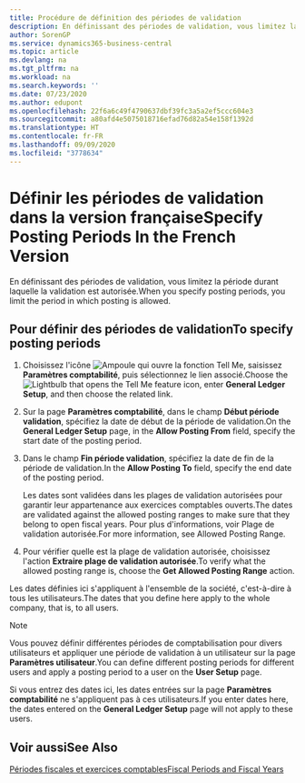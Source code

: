 ```yaml
---
title: Procédure de définition des périodes de validation
description: En définissant des périodes de validation, vous limitez la période durant laquelle la validation est autorisée.
author: SorenGP
ms.service: dynamics365-business-central
ms.topic: article
ms.devlang: na
ms.tgt_pltfrm: na
ms.workload: na
ms.search.keywords: ''
ms.date: 07/23/2020
ms.author: edupont
ms.openlocfilehash: 22f6a6c49f4790637dbf39fc3a5a2ef5ccc604e3
ms.sourcegitcommit: a80afd4e5075018716efad76d82a54e158f1392d
ms.translationtype: HT
ms.contentlocale: fr-FR
ms.lasthandoff: 09/09/2020
ms.locfileid: "3778634"
---
```

# <a name="specify-posting-periods-in-the-french-version"></a><span data-ttu-id="d166a-103">Définir les périodes de validation dans la version française</span><span class="sxs-lookup"><span data-stu-id="d166a-103">Specify Posting Periods In the French Version</span></span>

<span data-ttu-id="d166a-104">En définissant des périodes de validation, vous limitez la période durant laquelle la validation est autorisée.</span><span class="sxs-lookup"><span data-stu-id="d166a-104">When you specify posting periods, you limit the period in which posting is allowed.</span></span>  

## <a name="to-specify-posting-periods"></a><span data-ttu-id="d166a-105">Pour définir des périodes de validation</span><span class="sxs-lookup"><span data-stu-id="d166a-105">To specify posting periods</span></span>  

1. <span data-ttu-id="d166a-106">Choisissez l'icône ![Ampoule qui ouvre la fonction Tell Me](../../media/ui-search/search_small.png "Dites-moi ce que vous voulez faire"), saisissez **Paramètres comptabilité**, puis sélectionnez le lien associé.</span><span class="sxs-lookup"><span data-stu-id="d166a-106">Choose the ![Lightbulb that opens the Tell Me feature](../../media/ui-search/search_small.png "Tell me what you want to do") icon, enter **General Ledger Setup**, and then choose the related link.</span></span>  
2. <span data-ttu-id="d166a-107">Sur la page **Paramètres comptabilité**, dans le champ **Début période validation**, spécifiez la date de début de la période de validation.</span><span class="sxs-lookup"><span data-stu-id="d166a-107">On the **General Ledger Setup** page, in the **Allow Posting From** field, specify the start date of the posting period.</span></span>  
3. <span data-ttu-id="d166a-108">Dans le champ **Fin période validation**, spécifiez la date de fin de la période de validation.</span><span class="sxs-lookup"><span data-stu-id="d166a-108">In the **Allow Posting To** field, specify the end date of the posting period.</span></span>  

    <span data-ttu-id="d166a-109">Les dates sont validées dans les plages de validation autorisées pour garantir leur appartenance aux exercices comptables ouverts.</span><span class="sxs-lookup"><span data-stu-id="d166a-109">The dates are validated against the allowed posting ranges to make sure that they belong to open fiscal years.</span></span> <span data-ttu-id="d166a-110">Pour plus d'informations, voir Plage de validation autorisée.</span><span class="sxs-lookup"><span data-stu-id="d166a-110">For more information, see Allowed Posting Range.</span></span>  

4. <span data-ttu-id="d166a-111">Pour vérifier quelle est la plage de validation autorisée, choisissez l'action **Extraire plage de validation autorisée**.</span><span class="sxs-lookup"><span data-stu-id="d166a-111">To verify what the allowed posting range is, choose the **Get Allowed Posting Range** action.</span></span>  

<span data-ttu-id="d166a-112">Les dates définies ici s'appliquent à l'ensemble de la société, c'est-à-dire à tous les utilisateurs.</span><span class="sxs-lookup"><span data-stu-id="d166a-112">The dates that you define here apply to the whole company, that is, to all users.</span></span>  

> [!NOTE]  
> <span data-ttu-id="d166a-113">Vous pouvez définir différentes périodes de comptabilisation pour divers utilisateurs et appliquer une période de validation à un utilisateur sur la page **Paramètres utilisateur**.</span><span class="sxs-lookup"><span data-stu-id="d166a-113">You can define different posting periods for different users and apply a posting period to a user on the **User Setup** page.</span></span>

<span data-ttu-id="d166a-114">Si vous entrez des dates ici, les dates entrées sur la page **Paramètres comptabilité** ne s'appliquent pas à ces utilisateurs.</span><span class="sxs-lookup"><span data-stu-id="d166a-114">If you enter dates here, the dates entered on the **General Ledger Setup** page will not apply to these users.</span></span>  

## <a name="see-also"></a><span data-ttu-id="d166a-115">Voir aussi</span><span class="sxs-lookup"><span data-stu-id="d166a-115">See Also</span></span>

[<span data-ttu-id="d166a-116">Périodes fiscales et exercices comptables</span><span class="sxs-lookup"><span data-stu-id="d166a-116">Fiscal Periods and Fiscal Years</span></span>](fiscal-periods-and-fiscal-years.md)
